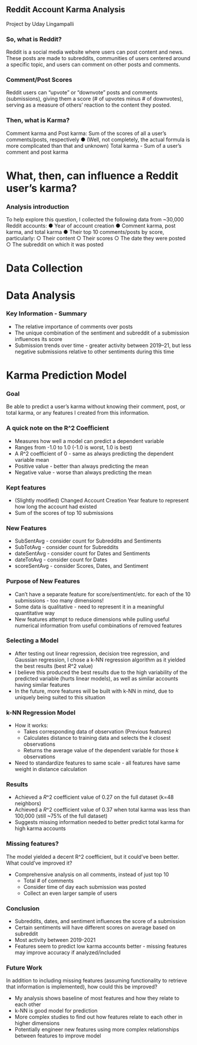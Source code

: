 ## Reddit Account Karma Analysis

Project by Uday Lingampalli


### So, what is Reddit?

Reddit is a social media website where users can post content
and news. These posts are made to subreddits, communities
of users centered around a specific topic, and users can
comment on other posts and comments.

### Comment/Post Scores

Reddit users can “upvote” or “downvote” posts and comments
(submissions), giving them a score (# of upvotes minus # of
downvotes), serving as a measure of others’ reaction to the
content they posted.

### Then, what is Karma?

Comment karma and Post karma: Sum of the scores of all a
user’s comments/posts, respectively
● (Well, not completely, the actual formula is more
complicated than that and unknown)
Total karma - Sum of a user’s comment and post karma

# What, then, can influence a Reddit user’s karma?

### Analysis introduction


To help explore this question, I collected the following data
from ~30,000 Reddit accounts:
● Year of account creation
● Comment karma, post karma, and total karma
● Their top 10 comments/posts by score, particularly:
    ○ Their content
    ○ Their scores
    ○ The date they were posted
    ○ The subreddit on which it was posted


# Data Collection



# Data Analysis











### Key Information - Summary

- The relative importance of comments over posts
- The unique combination of the sentiment and subreddit
    of a submission influences its score
- Submission trends over time - greater activity between
    2019–21, but less negative submissions relative to other
    sentiments during this time


# Karma Prediction Model


### Goal

Be able to predict a user’s karma without knowing their
comment, post, or total karma, or any features I created from
this information.

### A quick note on the R^2 Coefficient

- Measures how well a model can predict a dependent
    variable
- Ranges from -1.0 to 1.0 (-1.0 is worst, 1.0 is best)
- A _R_^2 coefficient of 0 - same as always predicting the
    dependent variable mean
- Positive value - better than always predicting the mean
- Negative value - worse than always predicting the mean


### Kept features

- (Slightly modified) Changed Account Creation Year
    feature to represent how long the account had existed
- Sum of the scores of top 10 submissions


### New Features

- SubSentAvg - consider count for Subreddits and
    Sentiments
- SubTotAvg - consider count for Subreddits
- dateSentAvg - consider count for Dates and Sentiments
- dateTotAvg - consider count for Dates
- scoreSentAvg - consider Scores, Dates, and Sentiment


### Purpose of New Features

- Can’t have a separate feature for score/sentiment/etc. for
    each of the 10 submissions - too many dimensions!
- Some data is qualitative - need to represent it in a
    meaningful quantitative way
- New features attempt to reduce dimensions while pulling
    useful numerical information from useful combinations
    of removed features


### Selecting a Model

- After testing out linear regression, decision tree
    regression, and Gaussian regression, I chose a k-NN
    regression algorithm as it yielded the best results (best _R_^2
    value)
- I believe this produced the best results due to the high
    variability of the predicted variable (hurts linear models),
    as well as similar accounts having similar features
- In the future, more features will be built with k-NN in
    mind, due to uniquely being suited to this situation


### k-NN Regression Model

- How it works:
    - Takes corresponding data of observation (Previous features)
    - Calculates distance to training data and selects the _k_ closest
       observations
    - Returns the average value of the dependent variable for those _k_
       observations
- Need to standardize features to same scale - all features
    have same weight in distance calculation


### Results

- Achieved a _R_^2 coefficient value of 0.27 on the full dataset
    (k=48 neighbors)
- Achieved a _R_^2 coefficient value of 0.37 when total karma
    was less than 100,000 (still ~75% of the full dataset)
- Suggests missing information needed to better predict
    total karma for high karma accounts


### Missing features?

The model yielded a decent R^2 coefficient, but it could’ve been
better. What could’ve improved it?
- Comprehensive analysis on all comments, instead of just top 10
    - Total # of comments
    - Consider time of day each submission was posted
    - Collect an even larger sample of users


### Conclusion

- Subreddits, dates, and sentiment influences the score of a
    submission
- Certain sentiments will have different scores on average
    based on subreddit
- Most activity between 2019-2021
- Features seem to predict low karma accounts better -
    missing features may improve accuracy if
    analyzed/included


### Future Work

In addition to including missing features (assuming
functionality to retrieve that information is implemented),
how could this be improved?
- My analysis shows baseline of most features and how
    they relate to each other
- k-NN is good model for prediction
- More complex studies to find out how features relate to
    each other in higher dimensions
- Potentially engineer new features using more complex
    relationships between features to improve model
